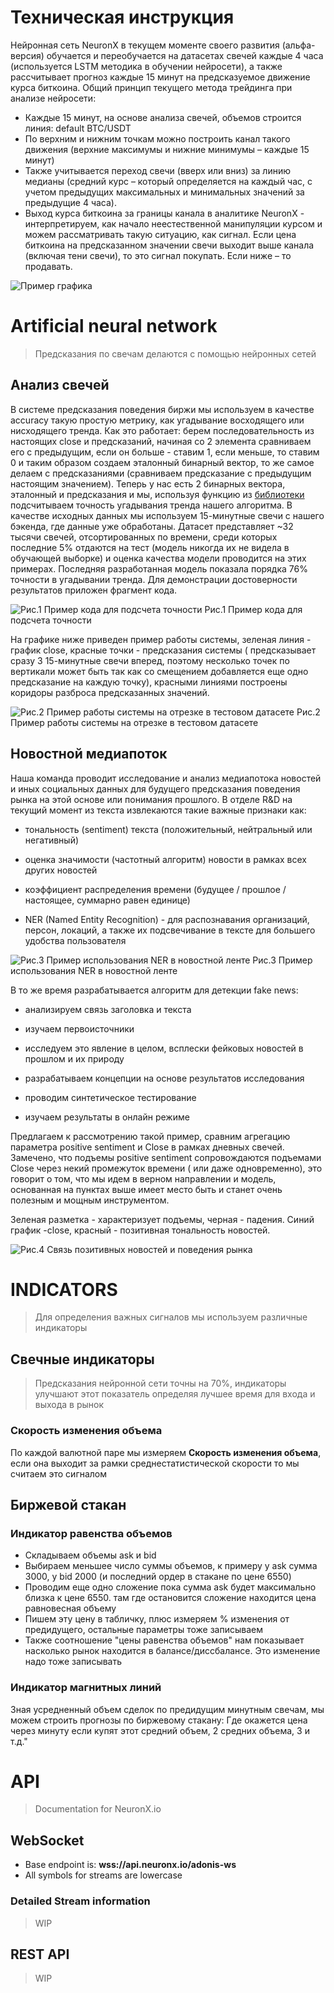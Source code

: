 # Техническая инструкция

Нейронная сеть NeuronX в текущем моменте своего развития (альфа-версия) обучается и переобучается на датасетах свечей каждые 4 часа (используется LSTM методика в обучении нейросети), а также рассчитывает прогноз каждые 15 минут на предсказуемое движение курса биткоина.
Общий принцип текущего метода трейдинга при анализе нейросети:

- Каждые 15 минут, на основе анализа свечей, объемов строится линия: default BTC/USDT
- По верхним и нижним точкам можно построить канал такого движения (верхние максимумы и нижние минимумы – каждые 15 минут)
- Также учитывается переход свечи (вверх или вниз) за линию медианы
(средний курс – который определяется на каждый час, с учетом предыдущих максимальных и минимальных значений за предыдущие 4 часа).
- Выход курса биткоина за границы канала в аналитике NeuronX - интерпретируем, как начало неестественной манипуляции курсом и можем рассматривать такую ситуацию, как сигнал.
Если цена биткоина на предсказанном значении свечи выходит выше канала (включая тени свечи), то это сигнал покупать. Если ниже – то продавать.

![Пример графика](./img/instruction-1.png)

# Artificial neural network
> Предсказания по свечам делаются с помощью нейронных сетей

## Анализ свечей
В системе предсказания поведения биржи мы используем в качестве accuracy такую простую метрику, как угадывание восходящего или нисходящего тренда. Как это работает: берем последовательность из настоящих close и предсказаний, начиная со 2 элемента сравниваем его с предыдущим, если он больше - ставим 1, если меньше, то ставим 0 и таким образом создаем эталонный бинарный вектор, то же самое делаем с предсказаниями (сравниваем предсказание с предыдущим настоящим значением). Теперь у нас есть 2 бинарных вектора, эталонный и предсказания и мы, используя функцию из [библиотеки](http://sklearn.metrics.accuracy_score) подсчитываем точность угадывания тренда нашего алгоритма. В качестве исходных данных мы используем 15-минутные свечи с нашего бэкенда, где данные уже обработаны. Датасет представляет ~32 тысячи свечей, отсортированных по времени, среди которых последние 5% отдаются на тест (модель никогда их не видела в обучающей выборке) и оценка качества модели проводится на этих примерах. Последняя разработанная модель показала порядка 76% точности в угадывании тренда. Для демонстрации достоверности результатов приложен фрагмент кода.

![Рис.1 Пример кода для подсчета точности](./img/ai-1.png)
Рис.1 Пример кода для подсчета точности

На графике ниже приведен пример работы системы, зеленая линия - график close, красные точки - предсказания системы ( предсказывает сразу 3 15-минутные свечи вперед, поэтому несколько точек по вертикали может быть так как со смещением добавляется еще одно предсказание на каждую точку), красными линиями построены коридоры разброса предсказанных значений.

![Рис.2 Пример работы системы на отрезке в тестовом датасете](./img/ai-2.png)
Рис.2 Пример работы системы на отрезке в тестовом датасете

## Новостной медиапоток
Наша команда проводит исследование и анализ медиапотока новостей и иных  социальных данных для будущего предсказания поведения рынка на этой основе или понимания прошлого. В отделе R&D на текущий момент из текста извлекаются такие важные признаки как:


- тональность (sentiment) текста (положительный, нейтральный или негативный)

- оценка значимости (частотный алгоритм) новости в рамках всех других новостей

- коэффициент распределения времени (будущее / прошлое / настоящее, суммарно равен единице)

- NER (Named Entity Recognition) - для распознавания организаций, персон, локаций, а также их подсвечивание в тексте для большего удобства пользователя

![Рис.3 Пример использования NER в новостной ленте](./img/ai-3.png)
Рис.3 Пример использования NER в новостной ленте

В то же время разрабатывается алгоритм для детекции fake news:


- анализируем связь заголовка и текста

- изучаем первоисточники

- исследуем это явление в целом, всплески фейковых новостей в прошлом и их природу

- разрабатываем концепции на основе результатов исследования

- проводим синтетическое тестирование

- изучаем результаты в онлайн режиме


Предлагаем к рассмотрению такой пример, сравним агрегацию параметра positive sentiment и Close в рамках дневных свечей. Замечено, что подъемы positive sentiment сопровождаются подъемами Close через некий промежуток времени ( или даже одновременно), это говорит о том, что мы идем в верном направлении и модель, основанная на пунктах выше имеет место быть и станет очень полезным и мощным инструментом.


Зеленая разметка - характеризует подъемы, черная - падения. Синий график -close, красный - позитивная тональность новостей.

![Рис.4 Связь позитивных новостей и поведения рынка](./img/ai-4.png)


# INDICATORS

> Для определения важных сигналов мы используем различные индикаторы

## Свечные индикаторы
> Предсказания нейронной сети точны на 70%, индикаторы улучшают этот показатель определяя лучшее время для входа и выхода в рынок

### Cкорость изменения объема
По каждой валютной паре мы измеряем **Скорость изменения объема**, если она выходит за рамки среднестатистической скорости то мы считаем это сигналом

## Биржевой стакан
### Индикатор равенства объемов
- Складываем объемы ask и bid
- Выбираем меньшее число суммы объемов, к примеру у ask сумма 3000, у bid 2000 (и последний ордер в стакане по цене 6550)
- Проводим еще одно сложение пока сумма ask будет максимально близка к цене 6550. там где остановится сложение находится цена равновесная объему
- Пишем эту цену в табличку, плюс измеряем % изменения от предидущего, остальные параметры тоже записываем
- Также соотношение "цены равенства объемов" нам показывает насколько рынок находится в балансе/диссбалансе. Это изменение надо тоже записывать

### Индикатор магнитных линий
Зная усредненный объем сделок по предидущим минутным свечам, мы можем строить прогнозы по биржевому стакану:
Где окажется цена через минуту если купят этот средний объем, 2 средних объема, 3 и т.д."


# API

> Documentation for NeuronX.io

## WebSocket


- Base endpoint is: **wss://api.neuronx.io/adonis-ws**
- All symbols for streams are lowercase

### Detailed Stream information

> WIP

## REST API
> WIP